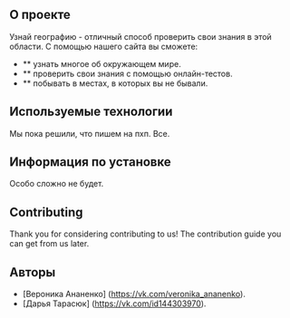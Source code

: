
## О проекте

Узнай географию - отличный способ проверить свои знания в этой области. С помощью нашего сайта вы сможете:

- ** узнать многое об окружающем мире.
- ** проверить свои знания с помощью онлайн-тестов.
- ** побывать в местах, в которых вы не бывали.



## Используемые технологии 

Мы пока решили, что пишем на пхп. Все.

## Информация по установке 

Особо сложно не будет.

## Contributing

Thank you for considering contributing to us! The contribution guide you can get from us later.

## Авторы

- [Вероника Ананенко] (https://vk.com/veronika_ananenko).
- [Дарья Тарасюк] (https://vk.com/id144303970).
